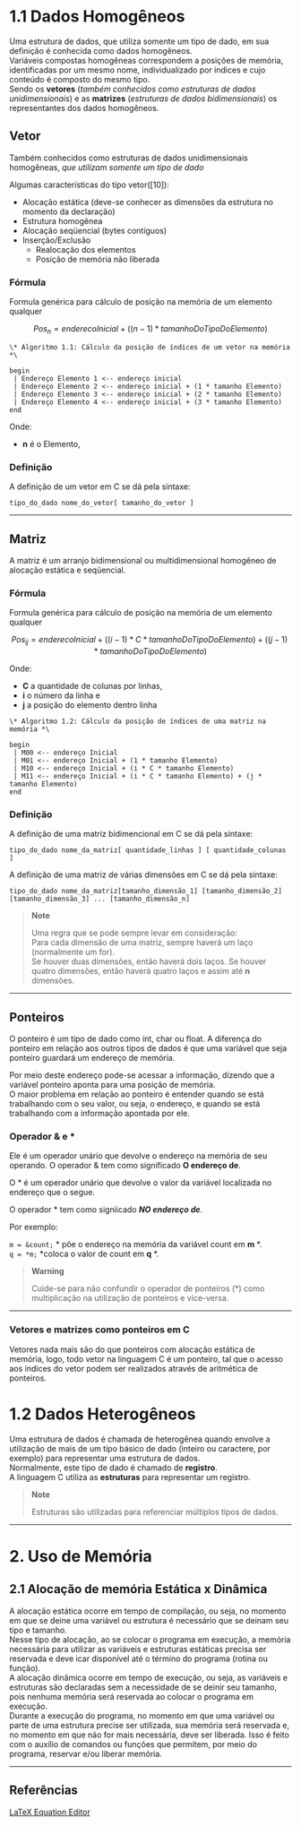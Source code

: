 # 1.1 Dados Homogêneos

Uma estrutura de dados, que utiliza somente um tipo de dado, em sua definição é conhecida como dados homogêneos.<br>
Variáveis compostas homogêneas correspondem a posições de memória, identificadas por um mesmo nome, individualizado por índices e cujo conteúdo é composto do mesmo tipo.<br>
Sendo os **vetores** (*também conhecidos como estruturas de dados unidimensionais*) e as **matrizes** (*estruturas de dados bidimensionais*) os representantes dos dados homogêneos.


## Vetor

Também conhecidos como estruturas de dados unidimensionais homogêneas, *que utilizam somente um tipo de dado*

Algumas características do tipo vetor([10]):

* Alocação estática (deve-se conhecer as dimensões da estrutura no momento da declaração)
* Estrutura homogênea
* Alocação seqüencial (bytes contíguos)
* Inserção/Exclusão
	+ Realocação dos elementos
	+ Posição de memória não liberada


### Fórmula 
Formula genérica para cálculo de posição na memória de um elemento qualquer

$${Pos_n= enderecoInicial + ( (n - 1) * tamanhoDoTipoDoElemento) }$$

```
\* Algoritmo 1.1: Cálculo da posição de índices de um vetor na memória *\

begin
 | Endereço Elemento 1 <-- endereço inicial 
 | Endereço Elemento 2 <-- endereço inicial + (1 * tamanho Elemento)
 | Endereço Elemento 3 <-- endereço inicial + (2 * tamanho Elemento)
 | Endereço Elemento 4 <-- endereço inicial + (3 * tamanho Elemento)
end
```
Onde: 
* **n** é o Elemento, 


### Definição

A definição de um vetor em C se dá pela sintaxe:

```
tipo_do_dado nome_do_vetor[ tamanho_do_vetor ]
```

----
## Matriz

A matriz é um arranjo bidimensional ou multidimensional homogêneo de alocação estática e seqüencial.

### Fórmula 
Formula genérica para cálculo de posição na memória de um elemento qualquer

$${Pos_{ij}= enderecoInicial + ((i-1) * C * tamanhoDoTipoDoElemento) + ((j-1) * tamanhoDoTipoDoElemento)}$$

Onde: 
* **C** a quantidade de colunas por linhas, 
* **i** o número da linha e 
* **j** a posição do elemento dentro linha


```
\* Algoritmo 1.2: Cálculo da posição de índices de uma matriz na memória *\

begin
 | M00 <-- endereço Inicial 
 | M01 <-- endereço Inicial + (1 * tamanho Elemento)
 | M10 <-- endereço Inicial + (i * C * tamanho Elemento)
 | M11 <-- endereço Inicial + (i * C * tamanho Elemento) + (j * tamanho Elemento)
end
```

### Definição

A definição de uma matriz bidimencional em C se dá pela sintaxe:

```
tipo_do_dado nome_da_matriz[ quantidade_linhas ] [ quantidade_colunas ]
```

A definição de uma matriz de várias dimensões em C se dá pela sintaxe:

```
tipo_do_dado nome_da_matriz[tamanho_dimensão_1] [tamanho_dimensão_2] [tamanho_dimensão_3] ... [tamanho_dimensão_n]
```

> **Note**
> 
> Uma regra que se pode sempre levar em consideração:<br>
> Para cada dimensão de uma matriz, sempre haverá um laço (normalmente um for).<br>
> Se houver duas dimensões, então haverá dois laços.
> Se houver quatro dimensões, então haverá quatro laços e assim até **n** dimensões. 

----
## Ponteiros

O ponteiro é um tipo
de dado como int, char ou float. A diferença do ponteiro em relação aos outros tipos de dados é que uma variável que seja ponteiro guardará um endereço de memória.

Por meio deste endereço pode-se acessar a informação, dizendo que a variável ponteiro aponta para uma posição de memória.<br>
O maior problema em relação ao ponteiro é entender quando se está trabalhando com o seu valor, ou seja, o endereço, e quando se está trabalhando com a informação apontada por ele.

### Operador & e *

Ele é um operador unário que devolve o endereço na memória de seu operando. O operador & tem como significado **O endereço de**.<br>

O * é um operador unário que devolve o valor da variável localizada no endereço que o segue.<br>

O operador * tem como signiicado ***NO endereço de***.<br>

Por exemplo:<br>

```m = &count;``` * põe o endereço na memória da variável count em **m** *.<br>
```q = *m;``` *coloca o valor de count em **q** *.<br>

> **Warning**
>
>Cuide-se para não confundir o operador de ponteiros (*) como multiplicação na utilização de ponteiros e vice-versa.

----
### Vetores e matrizes como ponteiros em C

Vetores nada mais são do que ponteiros com alocação estática de memória, logo, todo vetor na linguagem C é um ponteiro, tal que o acesso aos índices do vetor
podem ser realizados através de aritmética de ponteiros.


# 1.2 Dados Heterogêneos

Uma estrutura de dados é chamada de heterogênea quando envolve a utilização de mais de um tipo básico de dado (inteiro ou caractere, por exemplo) para
representar uma estrutura de dados.<br>
Normalmente, este tipo de dado é chamado de **registro**.<br>
A linguagem C utiliza as **estruturas** para representar um registro.<br>

> **Note**
> 
> Estruturas são utilizadas para referenciar múltiplos tipos de dados.
----

# 2. Uso de Memória

## 2.1 Alocação de memória Estática x Dinâmica


A alocação estática ocorre em tempo de compilação, ou seja, no momento em que se deine uma variável ou estrutura é necessário que se deinam seu tipo
e tamanho. <br>
Nesse tipo de alocação, ao se colocar o programa em execução, a memória necessária para utilizar as variáveis e estruturas estáticas precisa ser reservada e deve icar disponível até o término do programa (rotina ou função).<br>
A alocação dinâmica ocorre em tempo de execução, ou seja, as variáveis e estruturas são declaradas sem a necessidade de se deinir seu tamanho, pois nenhuma memória será reservada ao colocar o programa em execução.<br>
Durante a execução do programa, no momento em que uma variável ou parte de uma estrutura precise ser utilizada, sua memória será reservada e, no momento em que não
for mais necessária, deve ser liberada. Isso é feito com o auxílio de comandos ou funções que permitem, por meio do programa, reservar e/ou liberar memória.<br>


----
## Referências
[LaTeX Equation Editor](https://www.codecogs.com/latex/eqneditor.php)
